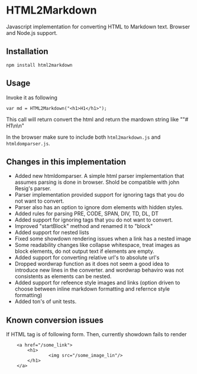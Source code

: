 # HTML2Markdown

Javascript implementation for converting HTML to Markdown text. Browser and Node.js support.

## Installation

    npm install html2markdown

## Usage

Invoke it as following

    var md = HTML2Markdown("<h1>H1</h1>");

This call will return convert the html and return the mardown string like ""# H1\n\n"

In the browser make sure to include both `html2markdown.js` and `htmldomparser.js`.

## Changes in this implementation

* Added new htmldomparser. A simple html parser implementation that assumes parsing is done in browser. Shold be compatible with john Resig's parser.
* Parser implementation provided support for ignoring tags that you do not want to convert.
* Parser also has an option to ignore dom elements with hidden styles.
* Added rules for parsing PRE, CODE, SPAN, DIV, TD,  DL, DT
* Added support for ignoring tags that you do not want to convert.
* Improved "startBlock" method and renamed it to "block"
* Added support for nested lists
* Fixed some showdown rendering issues when a link has a nested image
* Some readability changes like collapse whitespace, treat images as block elements, do not output text if elements are empty.
* Added support for converting relative url's to absolute url's
* Dropped wordwrap function as it does not seem a good idea to introduce new lines in the converter. and wordwrap behaviro was not consistents as elements can be nested.
* Added support for refeence style images and links (option driven to choose between inline markdown formatting and refernce style formatting)
* Added ton's of unit tests.

## Known conversion issues

If HTML tag is of following form. Then, currently showdown fails to render

        <a href="/some_link">
            <h1>
                    <img src="/some_image_lin"/>
            </h1>
        </a>
